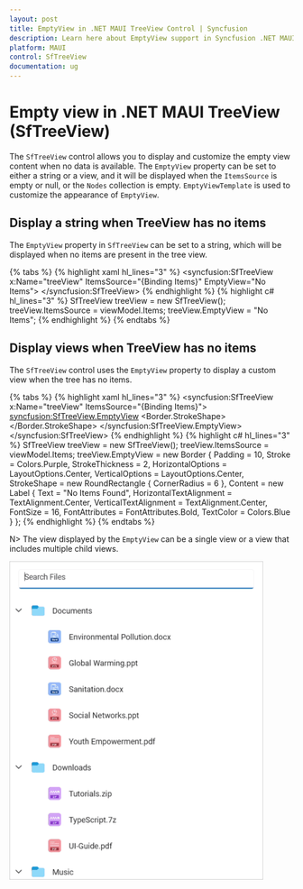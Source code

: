 ```yaml
---
layout: post
title: EmptyView in .NET MAUI TreeView Control | Syncfusion
description: Learn here about EmptyView support in Syncfusion .NET MAUI TreeView (SfTreeView) Control and more about it.
platform: MAUI
control: SfTreeView
documentation: ug
---
```


# Empty view in .NET MAUI TreeView (SfTreeView)

The `SfTreeView` control allows you to display and customize the empty view content when no data is available. The `EmptyView` property can be set to either a string or a view, and it will be displayed when the `ItemsSource` is empty or null, or the `Nodes` collection is empty. `EmptyViewTemplate` is used to customize the appearance of `EmptyView`.

## Display a string when TreeView has no items

The `EmptyView` property in `SfTreeView` can be set to a string, which will be displayed when no items are present in the tree view.

{% tabs %}
{% highlight xaml hl_lines="3" %}
  <syncfusion:SfTreeView x:Name="treeView"
                         ItemsSource="{Binding Items}"
                         EmptyView="No Items">
  </syncfusion:SfTreeView>
</ContentPage>
{% endhighlight %}
{% highlight c# hl_lines="3" %}
SfTreeView treeView = new SfTreeView();
treeView.ItemsSource = viewModel.Items;
treeView.EmptyView = "No Items";
{% endhighlight %}
{% endtabs %}

## Display views when TreeView has no items

The `SfTreeView` control uses the `EmptyView` property to display a custom view when the tree has no items.

{% tabs %}
{% highlight xaml hl_lines="3" %}
  <syncfusion:SfTreeView x:Name="treeView"
                         ItemsSource="{Binding Items}">
    <syncfusion:SfTreeView.EmptyView>
         <Border Padding="10" Stroke="Purple" StrokeThickness="2" HorizontalOptions="Center" VerticalOptions="Center">
             <Border.StrokeShape>
                 <RoundRectangle CornerRadius="6"/>
             </Border.StrokeShape>
             <Label Text="No Items Found" 
                    HorizontalTextAlignment="Center" 
                    VerticalTextAlignment="Center" 
                    FontSize="16" FontAttributes="Bold" TextColor="Blue"/>
         </Border>
    </syncfusion:SfTreeView.EmptyView>                       
  </syncfusion:SfTreeView>
</ContentPage>
{% endhighlight %}
{% highlight c# hl_lines="3" %}
SfTreeView treeView = new SfTreeView();
treeView.ItemsSource = viewModel.Items;
treeView.EmptyView = new Border
{
    Padding = 10,
    Stroke = Colors.Purple,
    StrokeThickness = 2,
    HorizontalOptions = LayoutOptions.Center,
    VerticalOptions = LayoutOptions.Center,
    StrokeShape = new RoundRectangle { CornerRadius = 6 },
    Content = new Label
    {
        Text = "No Items Found",
        HorizontalTextAlignment = TextAlignment.Center,
        VerticalTextAlignment = TextAlignment.Center,
        FontSize = 16,
        FontAttributes = FontAttributes.Bold,
        TextColor = Colors.Blue
    }
};
{% endhighlight %}
{% endtabs %}

N> The view displayed by the `EmptyView` can be a single view or a view that includes multiple child views.

![EmptyView in .NET MAUI TreeView](images/empty-view/maui-treeview-empty-view.gif)
